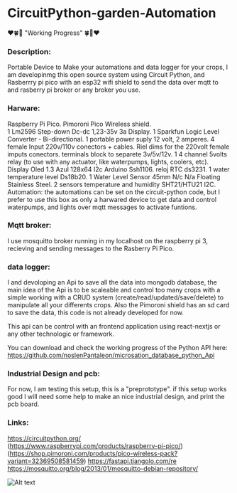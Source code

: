 # CircuitPython-garden-Automation

❤️🍀🌱 "Working Progress" 🍀🌱❤️

### Description:

Portable Device to Make your automations and data logger for your crops, I am developinmg this open source system using Circuit Python, and Rasberrry pi pico with an esp32 wifi shield to send the data over mqtt to and rasberry pi broker or any broker you use.

### Harware:

Raspberry Pi Pico.
Pimoroni Pico Wireless shield.  
1 Lm2596 Step-down Dc-dc 1,23-35v 3a Display.
1 Sparkfun Logic Level Converter - Bi-directional.
1 portable power suply 12 volt, 2 amperes.
4 female Input 220v/110v conectors + cables.
Riel dims for the 220volt female imputs conectors.
terminals block to separete 3v/5v/12v.
1 4 channel 5volts relay (to use with any actuator, like waterpumps, lights, coolers, etc).
Display Oled 1.3 Azul 128x64 I2c Arduino Ssh1106.
reloj RTC ds3231.
1 water temperature level Ds18b20.
1 Water Level Sensor 45mm N/c N/a Floating Stainless Steel.
2 sensors temperature and humidity SHT21/HTU21 I2C.
Automation:
the automations can be set on the circuit-python code, but I prefer to use this box as only a harwared device to get data and control waterpumps, and lights over mqtt messages to activate funtions.

### Mqtt broker:

I use mosquitto broker running in my localhost on the raspberry pi 3, recieving and sending messages to the Rasberry Pi Pico.

### data logger:

I and devoloping an Api to save all the data into mongodb database, the main idea of the Api is to be scaleable and control too many crops with a simple working with a CRUD system (create/read/updated/save/delete) to manipulate all your differents crops. Also the Pimoroni shield has an sd card to save the data, this code is not already developed for now.

This api can be control with an frontend application using react-nextjs or any other technologic or framework.

You can download and check the working progress of the Python API here: https://github.com/noslenPantaleon/microsation_database_python_Api

### Industrial Design and pcb:

For now, I am testing this setup, this is a "preprototype". if this setup works good I will need some help to make an nice industrial design, and print the pcb board.

### Links:

https://circuitpython.org/
(https://www.raspberrypi.com/products/raspberry-pi-pico/)
(https://shop.pimoroni.com/products/pico-wireless-pack?variant=32369508581459)
https://fastapi.tiangolo.com/re
https://mosquitto.org/blog/2013/01/mosquitto-debian-repository/


<img src="images/readme_images.png" alt="Alt text" >

